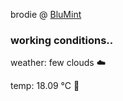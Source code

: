 brodie @ [BluMint](https://www.linkedin.com/company/blumint-io/)

<!--weather_start-->
### working conditions..

weather: few clouds ☁️

temp: 18.09 °C 👕

<!--weather_end-->

